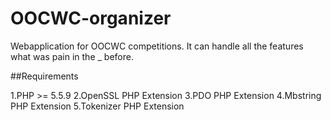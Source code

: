 # OOCWC-organizer
Webapplication for OOCWC competitions. It can handle all the features what was pain in the _ before.

##Requirements

1.PHP >= 5.5.9
2.OpenSSL PHP Extension
3.PDO PHP Extension
4.Mbstring PHP Extension
5.Tokenizer PHP Extension
